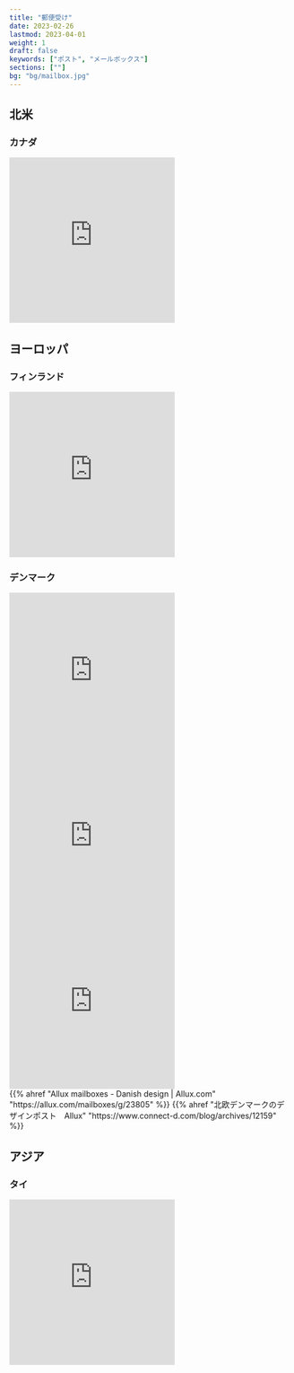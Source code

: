 ```yaml
---
title: "郵便受け"
date: 2023-02-26
lastmod: 2023-04-01
weight: 1
draft: false
keywords: ["ポスト", "メールボックス"]
sections: [""]
bg: "bg/mailbox.jpg"
---
```


## 北米
### カナダ

<div class="googlemap-if">
<iframe src="https://www.google.com/maps/embed?pb=!4v1678703640824!6m8!1m7!1see7lbH8z6VlP-kyaCpiG1w!2m2!1d53.48965882370678!2d-113.634464100946!3f226.08441967633695!4f-8.080226562909004!5f3.2514918248733777" width="295" height="295" style="border:0;" allowfullscreen="" loading="lazy" referrerpolicy="no-referrer-when-downgrade"></iframe>
</div>


## ヨーロッパ
### フィンランド

<div class="googlemap-if">
<iframe src="https://www.google.com/maps/embed?pb=!4v1678796446546!6m8!1m7!1sTYY_6Kg-JFMKmI39sOMQFw!2m2!1d62.5993058489174!2d29.83295553053044!3f117.95691324192228!4f-21.74142845956169!5f1.7390853202168377" width="295" height="295" style="border:0;" allowfullscreen="" loading="lazy" referrerpolicy="no-referrer-when-downgrade"></iframe>
</div>


### デンマーク

<div class="googlemap-if">
<iframe src="https://www.google.com/maps/embed?pb=!4v1677753773593!6m8!1m7!1snC0cn2yKahxhTyieR2tVag!2m2!1d55.47560734738231!2d8.458130479319601!3f3.8976044745426113!4f-12.825066149973324!5f3.325193203789971" width="295" height="295" style="border:0;" allowfullscreen="" loading="lazy" referrerpolicy="no-referrer-when-downgrade"></iframe>
<iframe src="https://www.google.com/maps/embed?pb=!4v1677753969610!6m8!1m7!1sGqC9bT7Q1mXN9GgWVj_dbw!2m2!1d56.83386888032697!2d9.895537010466764!3f51.25252282672981!4f-7.525991922657369!5f3.325193203789971" width="295" height="295" style="border:0;" allowfullscreen="" loading="lazy" referrerpolicy="no-referrer-when-downgrade"></iframe>
<iframe src="https://www.google.com/maps/embed?pb=!4v1677754056739!6m8!1m7!1sEA5WxFI8gpTfQv4nXOuMiQ!2m2!1d56.34870782152683!2d8.626798351138516!3f285.61503260624806!4f-11.031693857773476!5f3.325193203789971" width="295" height="295" style="border:0;" allowfullscreen="" loading="lazy" referrerpolicy="no-referrer-when-downgrade"></iframe>
<div class="description">
{{% ahref "Allux mailboxes - Danish design | Allux.com" "https://allux.com/mailboxes/g/23805" %}}
{{% ahref "北欧デンマークのデザインポスト　Allux" "https://www.connect-d.com/blog/archives/12159" %}}
</div>
</div>


## アジア
### タイ

<div class="googlemap-if">
<iframe src="https://www.google.com/maps/embed?pb=!4v1679483117864!6m8!1m7!1snIyHHYz8nIMlqXrsF8MlWw!2m2!1d18.80938741814783!2d98.98035012812706!3f112.08656825142937!4f-15.008017535977785!5f3.1908768845567" width="295" height="295" style="border:0;" allowfullscreen="" loading="lazy" referrerpolicy="no-referrer-when-downgrade"></iframe>
</div>

